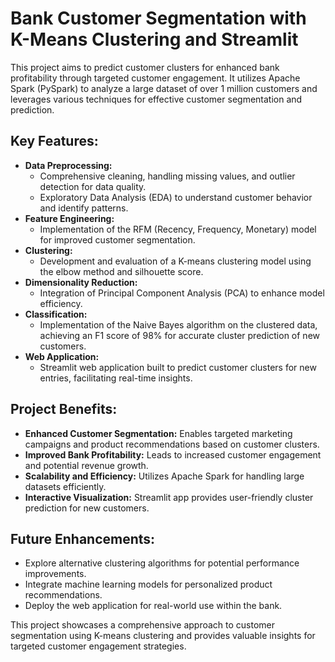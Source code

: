 # Bank Customer Segmentation with K-Means Clustering and Streamlit

This project aims to predict customer clusters for enhanced bank profitability through targeted customer engagement. It utilizes Apache Spark (PySpark) to analyze a large dataset of over 1 million customers and leverages various techniques for effective customer segmentation and prediction.

## **Key Features:**

* **Data Preprocessing:**
    * Comprehensive cleaning, handling missing values, and outlier detection for data quality.
    * Exploratory Data Analysis (EDA) to understand customer behavior and identify patterns.
* **Feature Engineering:**
    * Implementation of the RFM (Recency, Frequency, Monetary) model for improved customer segmentation.
* **Clustering:**
    * Development and evaluation of a K-means clustering model using the elbow method and silhouette score.
* **Dimensionality Reduction:**
    * Integration of Principal Component Analysis (PCA) to enhance model efficiency.
* **Classification:**
    * Implementation of the Naive Bayes algorithm on the clustered data, achieving an F1 score of 98% for accurate cluster prediction of new customers.
* **Web Application:**
    * Streamlit web application built to predict customer clusters for new entries, facilitating real-time insights.

## **Project Benefits:**

* **Enhanced Customer Segmentation:** Enables targeted marketing campaigns and product recommendations based on customer clusters.
* **Improved Bank Profitability:** Leads to increased customer engagement and potential revenue growth.
* **Scalability and Efficiency:** Utilizes Apache Spark for handling large datasets efficiently.
* **Interactive Visualization:** Streamlit app provides user-friendly cluster prediction for new customers.

## **Future Enhancements:**

* Explore alternative clustering algorithms for potential performance improvements.
* Integrate machine learning models for personalized product recommendations.
* Deploy the web application for real-world use within the bank.

This project showcases a comprehensive approach to customer segmentation using K-means clustering and provides valuable insights for targeted customer engagement strategies.

